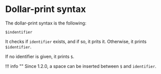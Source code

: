 # Dollar-print syntax

The dollar-print syntax is the following:
```nougaro
$indentifier
```

It checks if `identifier` exists, and if so, it prits it. Otherwise, it prints `$identifier`.

If no identifier is given, it prints `$`.

!!! info ""
    Since 1.2.0, a space can be inserted between `$` and `identifier`.
